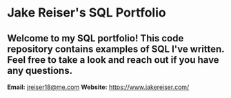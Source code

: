 # Jake Reiser's SQL Portfolio

## Welcome to my SQL portfolio! This code repository contains examples of SQL I've written. Feel free to take a look and reach out if you have any questions.

**Email:** jreiser18@me.com
**Website:** https://www.jakereiser.com/
